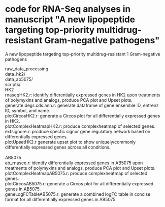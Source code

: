 # code for RNA-Seq analyses in manuscript "A new lipopeptide targeting top-priority multidrug-resistant Gram-negative pathogens"
A new lipopeptide targeting top-priority multidrug-resistant 1 Gram-negative pathogens


raw_data_processing<br />
data_hk2/<br />
data_ab5075/<br />
scripts/<br />
HK2<br />
rnaseqHK2.r: identify differentially expressed genes in HK2 upon treatments of polymyxins and analogs, produce PCA plot and Upset plots.<br />
generate.degs.cds.ann.r: generate dataframe of gene ensemble ID, entrenz ID, symbol, and name.<br />
plotCircosHK2.r: generate a Circos plot for all differentially expressed genes in HK2.<br />
plotComplexHeatmapHK2.r: produce complexheatmap of selected genes.<br />
extsignore.r: produce specfic signor gene regulatory network based on differentially expressed genes.<br />
plotUpsetHK2.r generate upset plot to show uniquely/commonly differentially expressed genes across all conditions.<br />
<br />
AB5075<br />
ab_rnaseq.r: identify differentially expressed genes in AB5075 upon treatments of polymyxins and analogs, produce PCA plot and Upset plots.<br />
plotComplexHeatmapAB5075.r: produce complexheatmap of selected genes.<br />
plotCircosAB5075.r: generate a Circos plot for all differentially expressed genes in AB5075.<br />
geneLogFCTableAB5075.r: generate a combined logFC table in concise format for all differentially expressed genes in AB5075.<br />

